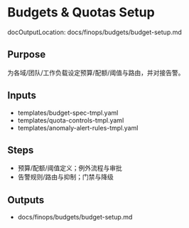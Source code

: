 # Budgets & Quotas Setup

docOutputLocation: docs/finops/budgets/budget-setup.md

## Purpose

为各域/团队/工作负载设定预算/配额/阈值与路由，并对接告警。

## Inputs

- templates/budget-spec-tmpl.yaml
- templates/quota-controls-tmpl.yaml
- templates/anomaly-alert-rules-tmpl.yaml

## Steps

- 预算/配额/阈值定义；例外流程与审批
- 告警规则/路由与抑制；门禁与降级

## Outputs

- docs/finops/budgets/budget-setup.md
